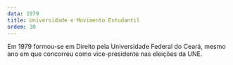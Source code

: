 ```yaml
---
data: 1979
title: Universidade e Movimento Estudantil
ordem: 30
---
```

Em 1979 formou-se em Direito pela Universidade Federal do Ceará, mesmo ano em que concorreu como vice-presidente nas eleições da UNE.
